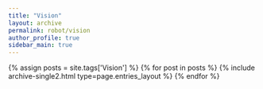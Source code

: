 ```yaml
---
title: "Vision"
layout: archive
permalink: robot/vision
author_profile: true
sidebar_main: true
---
```



{% assign posts = site.tags['Vision'] %}
{% for post in posts %} {% include archive-single2.html type=page.entries_layout %} {% endfor %}